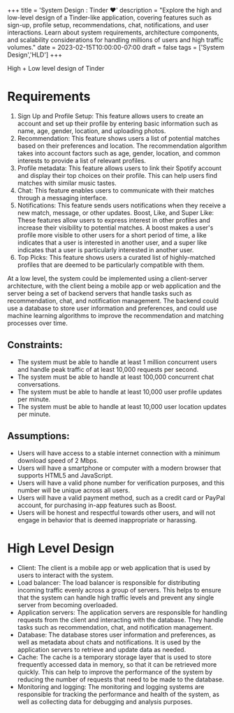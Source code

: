 +++
title = 'System Design : Tinder ❤️'
description = "Explore the high and low-level design of a Tinder-like application, covering features such as sign-up, profile setup, recommendations, chat, notifications, and user interactions. Learn about system requirements, architecture components, and scalability considerations for handling millions of users and high traffic volumes."
date = 2023-02-15T10:00:00-07:00
draft = false
tags = ['System Design','HLD']
+++

High + Low level design of Tinder

# Requirements

1. Sign Up and Profile Setup: This feature allows users to create an account and set up their profile by entering basic information such as name, age, gender, location, and uploading photos.
2. Recommendation: This feature shows users a list of potential matches based on their preferences and location. The recommendation algorithm takes into account factors such as age, gender, location, and common interests to provide a list of relevant profiles.
3. Profile metadata: This feature allows users to link their Spotify account and display their top choices on their profile. This can help users find matches with similar music tastes.
4. Chat: This feature enables users to communicate with their matches through a messaging interface.
5. Notifications: This feature sends users notifications when they receive a new match, message, or other updates.
Boost, Like, and Super Like: These features allow users to express interest in other profiles and increase their visibility to potential matches. A boost makes a user's profile more visible to other users for a short period of time, a like indicates that a user is interested in another user, and a super like indicates that a user is particularly interested in another user.
6. Top Picks: This feature shows users a curated list of highly-matched profiles that are deemed to be particularly compatible with them.

At a low level, the system could be implemented using a client-server architecture, with the client being a mobile app or web application and the server being a set of backend servers that handle tasks such as recommendation, chat, and notification management. The backend could use a database to store user information and preferences, and could use machine learning algorithms to improve the recommendation and matching processes over time.

## Constraints:
- The system must be able to handle at least 1 million concurrent users and handle peak traffic of at least 10,000 requests per second.
- The system must be able to handle at least 100,000 concurrent chat conversations.
- The system must be able to handle at least 10,000 user profile updates per minute.
- The system must be able to handle at least 10,000 user location updates per minute.
## Assumptions:
- Users will have access to a stable internet connection with a minimum download speed of 2 Mbps.
- Users will have a smartphone or computer with a modern browser that supports HTML5 and JavaScript.
- Users will have a valid phone number for verification purposes, and this number will be unique across all users.
- Users will have a valid payment method, such as a credit card or PayPal account, for purchasing in-app features such as Boost.
- Users will be honest and respectful towards other users, and will not engage in behavior that is deemed inappropriate or harassing.

# High Level Design 

- Client: The client is a mobile app or web application that is used by users to interact with the system.
- Load balancer: The load balancer is responsible for distributing incoming traffic evenly across a group of servers. This helps to ensure that the system can handle high traffic levels and prevent any single server from becoming overloaded.
- Application servers: The application servers are responsible for handling requests from the client and interacting with the database. They handle tasks such as recommendation, chat, and notification management.
- Database: The database stores user information and preferences, as well as metadata about chats and notifications. It is used by the application servers to retrieve and update data as needed.
- Cache: The cache is a temporary storage layer that is used to store frequently accessed data in memory, so that it can be retrieved more quickly. This can help to improve the performance of the system by reducing the number of requests that need to be made to the database.
- Monitoring and logging: The monitoring and logging systems are responsible for tracking the performance and health of the system, as well as collecting data for debugging and analysis purposes.

